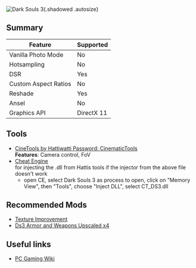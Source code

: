 ![Dark Souls 3](Images\DarkSouls3.png "Shot by Natty Dread"){.shadowed .autosize}

## Summary

Feature | Supported
--|--
Vanilla Photo Mode | No
Hotsampling | No
DSR | Yes
Custom Aspect Ratios | No
Reshade | Yes
Ansel | No
Graphics API | DirectX 11
 
## Tools

* [CineTools by Hattiwatti Password: CinematicTools](https://www.mediafire.com/file/gsc2ri2ehhqmma5/DSIII_20160420-aa09dd.rar/file)  
**Features**: Camera control, FoV
* [Cheat Engine](https://www.cheatengine.org/downloads.php)  
for injecting the .dll from Hattis tools if the injector from the above file doesn't work
  - open CE, select Dark Souls 3 as process to open, click on "Memory View", then "Tools", choose "Inject DLL", select CT_DS3.dll

## Recommended Mods

* [Texture Improvement](https://www.nexusmods.com/darksouls3/mods/1579)
* [Ds3 Armor and Weapons Upscaled x4](https://www.nexusmods.com/darksouls3/mods/1216)

## Useful links

* [PC Gaming Wiki](https://pcgamingwiki.com/wiki/Dark_Souls_III)
